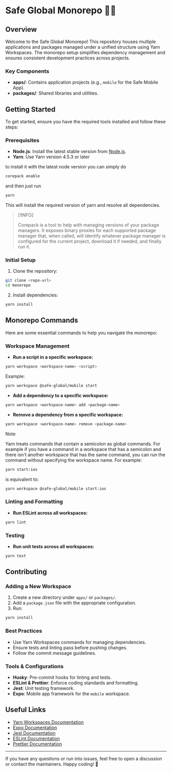 # Safe Global Monorepo 🙋‍♂️

## Overview

Welcome to the Safe Global Monorepo! This repository houses multiple applications and packages managed under a unified
structure using Yarn Workspaces. The monorepo setup simplifies dependency management and ensures consistent development
practices across projects.

### Key Components

- **apps/**: Contains application projects (e.g., `mobile` for the Safe Mobile App).
- **packages/**: Shared libraries and utilities.

## Getting Started

To get started, ensure you have the required tools installed and follow these steps:

### Prerequisites

- **Node.js**: Install the latest stable version from [Node.js](https://nodejs.org/).
- **Yarn**: Use Yarn version 4.5.3 or later

to install it with the latest node version you can simply do

```bash
corepack enable
```

and then just run

```bash
yarn
```

This will install the required version of yarn and resolve all dependencies.

> [!INFO]
>
> Corepack is a tool to help with managing versions of your package managers. It exposes binary proxies for each supported package manager that, when called, will identify whatever package manager is
> configured for the current project, download it if needed, and finally run it.

### Initial Setup

1. Clone the repository:

```bash
git clone <repo-url>
cd monorepo
```

2. Install dependencies:

```bash
yarn install
```

## Monorepo Commands

Here are some essential commands to help you navigate the monorepo:

### Workspace Management

- **Run a script in a specific workspace:**

```bash
yarn workspace <workspace-name> <script>
```

Example:

```bash
yarn workspace @safe-global/mobile start
```

- **Add a dependency to a specific workspace:**

```bash
yarn workspace <workspace-name> add <package-name>
```

- **Remove a dependency from a specific workspace:**

```bash
yarn workspace <workspace-name> remove <package-name>
```

> [!Note]
>
> Yarn treats commands that contain a semicolon as global commands. For example if you have a
> command in a workspace that has a semicolon and there isn't another workspace that has the same command,
> you can run the command without specifying the workspace name. For example:
>
> ```bash
> yarn start:ios
> ```
>
> is equivalent to:
>
> ```bash
> yarn workspace @safe-global/mobile start:ios
> ```

### Linting and Formatting

- **Run ESLint across all workspaces:**

```bash
yarn lint
```

### Testing

- **Run unit tests across all workspaces:**

```bash
yarn test
```

## Contributing

### Adding a New Workspace

1. Create a new directory under `apps/` or `packages/`.
2. Add a `package.json` file with the appropriate configuration.
3. Run:

```bash
yarn install
```

### Best Practices

- Use Yarn Workspaces commands for managing dependencies.
- Ensure tests and linting pass before pushing changes.
- Follow the commit message guidelines.

### Tools & Configurations

- **Husky**: Pre-commit hooks for linting and tests.
- **ESLint & Prettier**: Enforce coding standards and formatting.
- **Jest**: Unit testing framework.
- **Expo**: Mobile app framework for the `mobile` workspace.

## Useful Links

- [Yarn Workspaces Documentation](https://classic.yarnpkg.com/en/docs/workspaces/)
- [Expo Documentation](https://docs.expo.dev/)
- [Jest Documentation](https://jestjs.io/)
- [ESLint Documentation](https://eslint.org/)
- [Prettier Documentation](https://prettier.io/)

---

If you have any questions or run into issues, feel free to open a discussion or contact the maintainers. Happy coding!
🚀
